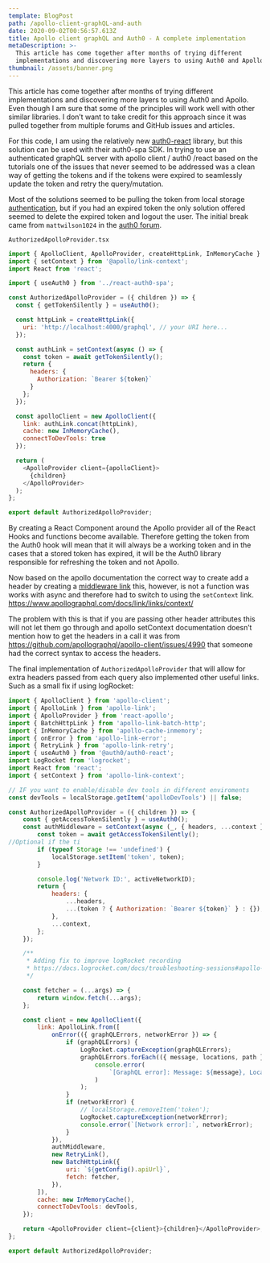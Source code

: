 ```yaml
---
template: BlogPost
path: /apollo-client-graphQL-and-auth
date: 2020-09-02T00:56:57.613Z
title: Apollo client graphQL and Auth0 - A complete implementation
metaDescription: >-
  This article has come together after months of trying different
  implementations and discovering more layers to using Auth0 and Apollo.
thumbnail: /assets/banner.png
---
```

This article has come together after months of trying different implementations and discovering more layers to using Auth0 and Apollo. Even though I am sure that some of the principles will work well with other similar libraries. I don’t want to take credit for this approach since it was pulled together from multiple forums and GitHub issues and articles.

For this code, I am using the relatively new [auth0-react](https://github.com/auth0/auth0-react) library, but this solution can be used with their auth0-spa SDK. In trying to use an authenticated graphQL server with apollo client / auth0 /react based on the tutorials one of the issues that never seemed to be addressed was a clean way of getting the tokens and if the tokens were expired to seamlessly update the token and retry the query/mutation.

Most of the solutions seemed to be pulling the token from local storage [authentication](https://www.apollographql.com/docs/react/networking/authentication/), but if you had an expired token the only solution offered seemed to delete the expired token and logout the user. The initial break came from `mattwilson1024` in the [auth0 forum](https://community.auth0.com/t/how-to-use-react-auth0-spa-with-graphql/30516).

`AuthorizedApolloProvider.tsx`

```javascript
import { ApolloClient, ApolloProvider, createHttpLink, InMemoryCache } from '@apollo/client';
import { setContext } from '@apollo/link-context';
import React from 'react';

import { useAuth0 } from '../react-auth0-spa';

const AuthorizedApolloProvider = ({ children }) => {
  const { getTokenSilently } = useAuth0();

  const httpLink = createHttpLink({
    uri: 'http://localhost:4000/graphql', // your URI here...
  });

  const authLink = setContext(async () => {
    const token = await getTokenSilently();
    return {
      headers: {
        Authorization: `Bearer ${token}`
      }
    };
  });

  const apolloClient = new ApolloClient({
    link: authLink.concat(httpLink),
    cache: new InMemoryCache(),
    connectToDevTools: true
  });

  return (
    <ApolloProvider client={apolloClient}>
      {children}
    </ApolloProvider>
  );
};

export default AuthorizedApolloProvider;
```

By creating a React Component around the Apollo provider all of the React Hooks and functions become available. Therefore getting the token from the Auth0 hook will mean that it will always be a working token and in the cases that a stored token has expired, it will be the Auth0 library responsible for refreshing the token and not Apollo.

Now based on the apollo documentation the correct way to create add a header by creating a [middleware link](https://www.apollographql.com/docs/react/v2.6/networking/network-layer/#middleware) this, however, is not a function was works with async and therefore had to switch to using the `setContext` link. https://www.apollographql.com/docs/link/links/context/

The problem with this is that if you are passing other header attributes this will not let them go through and apollo setContext documentation doesn’t mention how to get the headers in a call it was from https://github.com/apollographql/apollo-client/issues/4990 that someone had the correct syntax to access the headers.

The final implementation of `AuthorizedApolloProvider` that will allow for extra headers passed from each query also implemented other useful links. Such as a small fix if using logRocket:

```javascript
import { ApolloClient } from 'apollo-client';
import { ApolloLink } from 'apollo-link';
import { ApolloProvider } from 'react-apollo';
import { BatchHttpLink } from 'apollo-link-batch-http';
import { InMemoryCache } from 'apollo-cache-inmemory';
import { onError } from 'apollo-link-error';
import { RetryLink } from 'apollo-link-retry';
import { useAuth0 } from '@auth0/auth0-react';
import LogRocket from 'logrocket';
import React from 'react';
import { setContext } from 'apollo-link-context';

// IF you want to enable/disable dev tools in different enviroments
const devTools = localStorage.getItem('apolloDevTools') || false;

const AuthorizedApolloProvider = ({ children }) => {
	const { getAccessTokenSilently } = useAuth0();
	const authMiddleware = setContext(async (_, { headers, ...context }) => {
		const token = await getAccessTokenSilently();
//Optional if the ti
		if (typeof Storage !== 'undefined') {
			localStorage.setItem('token', token);
		}

		console.log('Network ID:', activeNetworkID);
		return {
			headers: {
				...headers,
				...(token ? { Authorization: `Bearer ${token}` } : {}),
			},
			...context,
		};
	});

	/**
	 * Adding fix to improve logRocket recording
	 * https://docs.logrocket.com/docs/troubleshooting-sessions#apollo-client
	 */

	const fetcher = (...args) => {
		return window.fetch(...args);
	};

	const client = new ApolloClient({
		link: ApolloLink.from([
			onError(({ graphQLErrors, networkError }) => {
				if (graphQLErrors) {
					LogRocket.captureException(graphQLErrors);
					graphQLErrors.forEach(({ message, locations, path }) =>
						console.error(
							`[GraphQL error]: Message: ${message}, Location: ${locations}, Path: ${path}`
						)
					);
				}
				if (networkError) {
					// localStorage.removeItem('token');
					LogRocket.captureException(networkError);
					console.error(`[Network error]:`, networkError);
				}
			}),
			authMiddleware,
			new RetryLink(),
			new BatchHttpLink({
				uri: `${getConfig().apiUrl}`,
				fetch: fetcher,
			}),
		]),
		cache: new InMemoryCache(),
		connectToDevTools: devTools,
	});

	return <ApolloProvider client={client}>{children}</ApolloProvider>;
};

export default AuthorizedApolloProvider;
```
